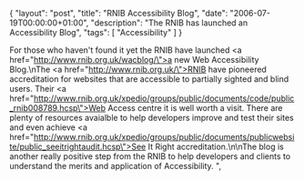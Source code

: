 {
  "layout": "post",
  "title": "RNIB Accessibility Blog", 
  "date": "2006-07-19T00:00:00+01:00",
  "description": "The RNIB has launched an Accessibility Blog",
  "tags": [
    "Accessibility"
  ]
}

For those who haven't found it yet the RNIB have launched <a href=\"http://www.rnib.org.uk/wacblog/\">a new Web Accessibility Blog</a>.\nThe <a href=\"http://www.rnib.org.uk/\">RNIB</a> have pioneered accreditation for websites that are accessible to partially sighted and blind users. Their <a href=\"http://www.rnib.org.uk/xpedio/groups/public/documents/code/public_rnib008789.hcsp\">Web Access centre</a> it is well worth a visit. There are plenty of resources avaialble to help developers improve and test their sites and even achieve <a href=\"http://www.rnib.org.uk/xpedio/groups/public/documents/publicwebsite/public_seeitrightaudit.hcsp\">See It Right accreditation</a>.\n\nThe blog is another really positive step from the RNIB to help developers and clients to understand the merits and application of Accessibility. ",
